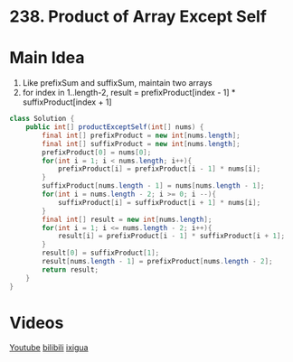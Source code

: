 # 238. Product of Array Except Self

# Main Idea
1. Like prefixSum and suffixSum, maintain two arrays
2. for index in 1..length-2, result = prefixProduct[index - 1] * suffixProduct[index + 1]

```java
class Solution {
    public int[] productExceptSelf(int[] nums) {
        final int[] prefixProduct = new int[nums.length];
        final int[] suffixProduct = new int[nums.length];
        prefixProduct[0] = nums[0];
        for(int i = 1; i < nums.length; i++){
            prefixProduct[i] = prefixProduct[i - 1] * nums[i];
        }
        suffixProduct[nums.length - 1] = nums[nums.length - 1];
        for(int i = nums.length - 2; i >= 0; i --){
            suffixProduct[i] = suffixProduct[i + 1] * nums[i];
        }
        final int[] result = new int[nums.length];
        for(int i = 1; i <= nums.length - 2; i++){
            result[i] = prefixProduct[i - 1] * suffixProduct[i + 1];
        }
        result[0] = suffixProduct[1];
        result[nums.length - 1] = prefixProduct[nums.length - 2];
        return result;
    }
}
```

# Videos
[Youtube](https://www.youtube.com/watch?v=ykP6dV-sXwM)
[bilibili](https://www.bilibili.com/video/BV1dL4y1p7j4/)
[ixigua](https://www.ixigua.com/i7035268705907016205/)